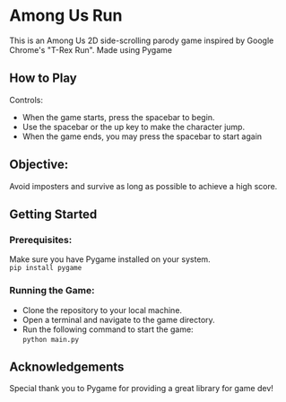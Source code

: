# Among Us Run
This is an Among Us 2D side-scrolling parody game inspired by Google Chrome's "T-Rex Run". Made using Pygame

## How to Play
Controls:
- When the game starts, press the spacebar to begin.
- Use the spacebar or the up key to make the character jump.
- When the game ends, you may press the spacebar to start again

## Objective:
Avoid imposters and survive as long as possible to achieve a high score.

## Getting Started

### Prerequisites:

Make sure you have Pygame installed on your system. </br>
`pip install pygame`

### Running the Game:
- Clone the repository to your local machine.
- Open a terminal and navigate to the game directory.
- Run the following command to start the game: </br>
`python main.py`

## Acknowledgements
Special thank you to Pygame for providing a great library for game dev!
